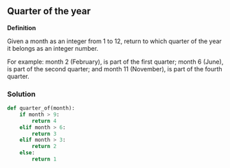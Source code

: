 ## Quarter of the year

**Definition**

Given a month as an integer from 1 to 12, return to which quarter of the year it belongs as an integer number.

For example: month 2 (February), is part of the first quarter; month 6 (June), is part of the second quarter; and month 11 (November), is part of the fourth quarter.

### Solution

```python
def quarter_of(month):
    if month > 9:
        return 4
    elif month > 6:
        return 3
    elif month > 3:
        return 2
    else:
        return 1
```
        
